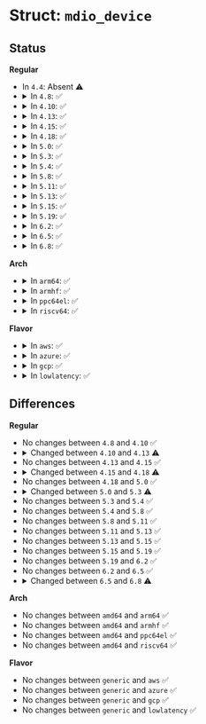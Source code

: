 # Struct: <code>mdio_device</code>

## Status
<b>Regular</b>
<ul>
<li>
In <code>4.4</code>: Absent ⚠️
</li>
<li>
<details>
<summary>In <code>4.8</code>: ✅</summary>

```c
struct mdio_device {
    struct device dev;
    const struct dev_pm_ops *pm_ops;
    struct mii_bus *bus;
    int (*bus_match)(struct device *, struct device_driver *);
    void (*device_free)(struct mdio_device *);
    void (*device_remove)(struct mdio_device *);
    int addr;
    int flags;
};
```
</details>
</li>
<li>
<details>
<summary>In <code>4.10</code>: ✅</summary>

```c
struct mdio_device {
    struct device dev;
    const struct dev_pm_ops *pm_ops;
    struct mii_bus *bus;
    int (*bus_match)(struct device *, struct device_driver *);
    void (*device_free)(struct mdio_device *);
    void (*device_remove)(struct mdio_device *);
    int addr;
    int flags;
};
```
</details>
</li>
<li>
<details>
<summary>In <code>4.13</code>: ✅</summary>

```c
struct mdio_device {
    struct device dev;
    const struct dev_pm_ops *pm_ops;
    struct mii_bus *bus;
    char modalias[32];
    int (*bus_match)(struct device *, struct device_driver *);
    void (*device_free)(struct mdio_device *);
    void (*device_remove)(struct mdio_device *);
    int addr;
    int flags;
};
```
</details>
</li>
<li>
<details>
<summary>In <code>4.15</code>: ✅</summary>

```c
struct mdio_device {
    struct device dev;
    const struct dev_pm_ops *pm_ops;
    struct mii_bus *bus;
    char modalias[32];
    int (*bus_match)(struct device *, struct device_driver *);
    void (*device_free)(struct mdio_device *);
    void (*device_remove)(struct mdio_device *);
    int addr;
    int flags;
};
```
</details>
</li>
<li>
<details>
<summary>In <code>4.18</code>: ✅</summary>

```c
struct mdio_device {
    struct device dev;
    struct mii_bus *bus;
    char modalias[32];
    int (*bus_match)(struct device *, struct device_driver *);
    void (*device_free)(struct mdio_device *);
    void (*device_remove)(struct mdio_device *);
    int addr;
    int flags;
    struct gpio_desc *reset;
    unsigned int reset_assert_delay;
    unsigned int reset_deassert_delay;
};
```
</details>
</li>
<li>
<details>
<summary>In <code>5.0</code>: ✅</summary>

```c
struct mdio_device {
    struct device dev;
    struct mii_bus *bus;
    char modalias[32];
    int (*bus_match)(struct device *, struct device_driver *);
    void (*device_free)(struct mdio_device *);
    void (*device_remove)(struct mdio_device *);
    int addr;
    int flags;
    struct gpio_desc *reset;
    unsigned int reset_assert_delay;
    unsigned int reset_deassert_delay;
};
```
</details>
</li>
<li>
<details>
<summary>In <code>5.3</code>: ✅</summary>

```c
struct mdio_device {
    struct device dev;
    struct mii_bus *bus;
    char modalias[32];
    int (*bus_match)(struct device *, struct device_driver *);
    void (*device_free)(struct mdio_device *);
    void (*device_remove)(struct mdio_device *);
    int addr;
    int flags;
    struct gpio_desc *reset_gpio;
    struct reset_control *reset_ctrl;
    unsigned int reset_assert_delay;
    unsigned int reset_deassert_delay;
};
```
</details>
</li>
<li>
<details>
<summary>In <code>5.4</code>: ✅</summary>

```c
struct mdio_device {
    struct device dev;
    struct mii_bus *bus;
    char modalias[32];
    int (*bus_match)(struct device *, struct device_driver *);
    void (*device_free)(struct mdio_device *);
    void (*device_remove)(struct mdio_device *);
    int addr;
    int flags;
    struct gpio_desc *reset_gpio;
    struct reset_control *reset_ctrl;
    unsigned int reset_assert_delay;
    unsigned int reset_deassert_delay;
};
```
</details>
</li>
<li>
<details>
<summary>In <code>5.8</code>: ✅</summary>

```c
struct mdio_device {
    struct device dev;
    struct mii_bus *bus;
    char modalias[32];
    int (*bus_match)(struct device *, struct device_driver *);
    void (*device_free)(struct mdio_device *);
    void (*device_remove)(struct mdio_device *);
    int addr;
    int flags;
    struct gpio_desc *reset_gpio;
    struct reset_control *reset_ctrl;
    unsigned int reset_assert_delay;
    unsigned int reset_deassert_delay;
};
```
</details>
</li>
<li>
<details>
<summary>In <code>5.11</code>: ✅</summary>

```c
struct mdio_device {
    struct device dev;
    struct mii_bus *bus;
    char modalias[32];
    int (*bus_match)(struct device *, struct device_driver *);
    void (*device_free)(struct mdio_device *);
    void (*device_remove)(struct mdio_device *);
    int addr;
    int flags;
    struct gpio_desc *reset_gpio;
    struct reset_control *reset_ctrl;
    unsigned int reset_assert_delay;
    unsigned int reset_deassert_delay;
};
```
</details>
</li>
<li>
<details>
<summary>In <code>5.13</code>: ✅</summary>

```c
struct mdio_device {
    struct device dev;
    struct mii_bus *bus;
    char modalias[32];
    int (*bus_match)(struct device *, struct device_driver *);
    void (*device_free)(struct mdio_device *);
    void (*device_remove)(struct mdio_device *);
    int addr;
    int flags;
    struct gpio_desc *reset_gpio;
    struct reset_control *reset_ctrl;
    unsigned int reset_assert_delay;
    unsigned int reset_deassert_delay;
};
```
</details>
</li>
<li>
<details>
<summary>In <code>5.15</code>: ✅</summary>

```c
struct mdio_device {
    struct device dev;
    struct mii_bus *bus;
    char modalias[32];
    int (*bus_match)(struct device *, struct device_driver *);
    void (*device_free)(struct mdio_device *);
    void (*device_remove)(struct mdio_device *);
    int addr;
    int flags;
    struct gpio_desc *reset_gpio;
    struct reset_control *reset_ctrl;
    unsigned int reset_assert_delay;
    unsigned int reset_deassert_delay;
};
```
</details>
</li>
<li>
<details>
<summary>In <code>5.19</code>: ✅</summary>

```c
struct mdio_device {
    struct device dev;
    struct mii_bus *bus;
    char modalias[32];
    int (*bus_match)(struct device *, struct device_driver *);
    void (*device_free)(struct mdio_device *);
    void (*device_remove)(struct mdio_device *);
    int addr;
    int flags;
    struct gpio_desc *reset_gpio;
    struct reset_control *reset_ctrl;
    unsigned int reset_assert_delay;
    unsigned int reset_deassert_delay;
};
```
</details>
</li>
<li>
<details>
<summary>In <code>6.2</code>: ✅</summary>

```c
struct mdio_device {
    struct device dev;
    struct mii_bus *bus;
    char modalias[32];
    int (*bus_match)(struct device *, struct device_driver *);
    void (*device_free)(struct mdio_device *);
    void (*device_remove)(struct mdio_device *);
    int addr;
    int flags;
    struct gpio_desc *reset_gpio;
    struct reset_control *reset_ctrl;
    unsigned int reset_assert_delay;
    unsigned int reset_deassert_delay;
};
```
</details>
</li>
<li>
<details>
<summary>In <code>6.5</code>: ✅</summary>

```c
struct mdio_device {
    struct device dev;
    struct mii_bus *bus;
    char modalias[32];
    int (*bus_match)(struct device *, struct device_driver *);
    void (*device_free)(struct mdio_device *);
    void (*device_remove)(struct mdio_device *);
    int addr;
    int flags;
    struct gpio_desc *reset_gpio;
    struct reset_control *reset_ctrl;
    unsigned int reset_assert_delay;
    unsigned int reset_deassert_delay;
};
```
</details>
</li>
<li>
<details>
<summary>In <code>6.8</code>: ✅</summary>

```c
struct mdio_device {
    struct device dev;
    struct mii_bus *bus;
    char modalias[32];
    int (*bus_match)(struct device *, struct device_driver *);
    void (*device_free)(struct mdio_device *);
    void (*device_remove)(struct mdio_device *);
    int addr;
    int flags;
    int reset_state;
    struct gpio_desc *reset_gpio;
    struct reset_control *reset_ctrl;
    unsigned int reset_assert_delay;
    unsigned int reset_deassert_delay;
};
```
</details>
</li>
</ul>
<b>Arch</b>
<ul>
<li>
<details>
<summary>In <code>arm64</code>: ✅</summary>

```c
struct mdio_device {
    struct device dev;
    struct mii_bus *bus;
    char modalias[32];
    int (*bus_match)(struct device *, struct device_driver *);
    void (*device_free)(struct mdio_device *);
    void (*device_remove)(struct mdio_device *);
    int addr;
    int flags;
    struct gpio_desc *reset_gpio;
    struct reset_control *reset_ctrl;
    unsigned int reset_assert_delay;
    unsigned int reset_deassert_delay;
};
```
</details>
</li>
<li>
<details>
<summary>In <code>armhf</code>: ✅</summary>

```c
struct mdio_device {
    struct device dev;
    struct mii_bus *bus;
    char modalias[32];
    int (*bus_match)(struct device *, struct device_driver *);
    void (*device_free)(struct mdio_device *);
    void (*device_remove)(struct mdio_device *);
    int addr;
    int flags;
    struct gpio_desc *reset_gpio;
    struct reset_control *reset_ctrl;
    unsigned int reset_assert_delay;
    unsigned int reset_deassert_delay;
};
```
</details>
</li>
<li>
<details>
<summary>In <code>ppc64el</code>: ✅</summary>

```c
struct mdio_device {
    struct device dev;
    struct mii_bus *bus;
    char modalias[32];
    int (*bus_match)(struct device *, struct device_driver *);
    void (*device_free)(struct mdio_device *);
    void (*device_remove)(struct mdio_device *);
    int addr;
    int flags;
    struct gpio_desc *reset_gpio;
    struct reset_control *reset_ctrl;
    unsigned int reset_assert_delay;
    unsigned int reset_deassert_delay;
};
```
</details>
</li>
<li>
<details>
<summary>In <code>riscv64</code>: ✅</summary>

```c
struct mdio_device {
    struct device dev;
    struct mii_bus *bus;
    char modalias[32];
    int (*bus_match)(struct device *, struct device_driver *);
    void (*device_free)(struct mdio_device *);
    void (*device_remove)(struct mdio_device *);
    int addr;
    int flags;
    struct gpio_desc *reset_gpio;
    struct reset_control *reset_ctrl;
    unsigned int reset_assert_delay;
    unsigned int reset_deassert_delay;
};
```
</details>
</li>
</ul>
<b>Flavor</b>
<ul>
<li>
<details>
<summary>In <code>aws</code>: ✅</summary>

```c
struct mdio_device {
    struct device dev;
    struct mii_bus *bus;
    char modalias[32];
    int (*bus_match)(struct device *, struct device_driver *);
    void (*device_free)(struct mdio_device *);
    void (*device_remove)(struct mdio_device *);
    int addr;
    int flags;
    struct gpio_desc *reset_gpio;
    struct reset_control *reset_ctrl;
    unsigned int reset_assert_delay;
    unsigned int reset_deassert_delay;
};
```
</details>
</li>
<li>
<details>
<summary>In <code>azure</code>: ✅</summary>

```c
struct mdio_device {
    struct device dev;
    struct mii_bus *bus;
    char modalias[32];
    int (*bus_match)(struct device *, struct device_driver *);
    void (*device_free)(struct mdio_device *);
    void (*device_remove)(struct mdio_device *);
    int addr;
    int flags;
    struct gpio_desc *reset_gpio;
    struct reset_control *reset_ctrl;
    unsigned int reset_assert_delay;
    unsigned int reset_deassert_delay;
};
```
</details>
</li>
<li>
<details>
<summary>In <code>gcp</code>: ✅</summary>

```c
struct mdio_device {
    struct device dev;
    struct mii_bus *bus;
    char modalias[32];
    int (*bus_match)(struct device *, struct device_driver *);
    void (*device_free)(struct mdio_device *);
    void (*device_remove)(struct mdio_device *);
    int addr;
    int flags;
    struct gpio_desc *reset_gpio;
    struct reset_control *reset_ctrl;
    unsigned int reset_assert_delay;
    unsigned int reset_deassert_delay;
};
```
</details>
</li>
<li>
<details>
<summary>In <code>lowlatency</code>: ✅</summary>

```c
struct mdio_device {
    struct device dev;
    struct mii_bus *bus;
    char modalias[32];
    int (*bus_match)(struct device *, struct device_driver *);
    void (*device_free)(struct mdio_device *);
    void (*device_remove)(struct mdio_device *);
    int addr;
    int flags;
    struct gpio_desc *reset_gpio;
    struct reset_control *reset_ctrl;
    unsigned int reset_assert_delay;
    unsigned int reset_deassert_delay;
};
```
</details>
</li>
</ul>

## Differences
<b>Regular</b>
<ul>
<li>
No changes between <code>4.8</code> and <code>4.10</code> ✅
</li>
<li>
<details>
<summary>Changed between <code>4.10</code> and <code>4.13</code> ⚠️</summary>
<ul>
<li>
<b>Field added. </b>
<code>char modalias[32]</code>
</li>
</ul>
</details>
</li>
<li>
No changes between <code>4.13</code> and <code>4.15</code> ✅
</li>
<li>
<details>
<summary>Changed between <code>4.15</code> and <code>4.18</code> ⚠️</summary>
<ul>
<li>
<b>Field added. </b>
<code>struct gpio_desc *reset</code>
</li>
<li>
<b>Field added. </b>
<code>unsigned int reset_assert_delay</code>
</li>
<li>
<b>Field added. </b>
<code>unsigned int reset_deassert_delay</code>
</li>
<li>
<b>Field removed. </b>
<code>const struct dev_pm_ops *pm_ops</code>
</li>
</ul>
</details>
</li>
<li>
No changes between <code>4.18</code> and <code>5.0</code> ✅
</li>
<li>
<details>
<summary>Changed between <code>5.0</code> and <code>5.3</code> ⚠️</summary>
<ul>
<li>
<b>Field added. </b>
<code>struct gpio_desc *reset_gpio</code>
</li>
<li>
<b>Field added. </b>
<code>struct reset_control *reset_ctrl</code>
</li>
<li>
<b>Field removed. </b>
<code>struct gpio_desc *reset</code>
</li>
</ul>
</details>
</li>
<li>
No changes between <code>5.3</code> and <code>5.4</code> ✅
</li>
<li>
No changes between <code>5.4</code> and <code>5.8</code> ✅
</li>
<li>
No changes between <code>5.8</code> and <code>5.11</code> ✅
</li>
<li>
No changes between <code>5.11</code> and <code>5.13</code> ✅
</li>
<li>
No changes between <code>5.13</code> and <code>5.15</code> ✅
</li>
<li>
No changes between <code>5.15</code> and <code>5.19</code> ✅
</li>
<li>
No changes between <code>5.19</code> and <code>6.2</code> ✅
</li>
<li>
No changes between <code>6.2</code> and <code>6.5</code> ✅
</li>
<li>
<details>
<summary>Changed between <code>6.5</code> and <code>6.8</code> ⚠️</summary>
<ul>
<li>
<b>Field added. </b>
<code>int reset_state</code>
</li>
</ul>
</details>
</li>
</ul>
<b>Arch</b>
<ul>
<li>
No changes between <code>amd64</code> and <code>arm64</code> ✅
</li>
<li>
No changes between <code>amd64</code> and <code>armhf</code> ✅
</li>
<li>
No changes between <code>amd64</code> and <code>ppc64el</code> ✅
</li>
<li>
No changes between <code>amd64</code> and <code>riscv64</code> ✅
</li>
</ul>
<b>Flavor</b>
<ul>
<li>
No changes between <code>generic</code> and <code>aws</code> ✅
</li>
<li>
No changes between <code>generic</code> and <code>azure</code> ✅
</li>
<li>
No changes between <code>generic</code> and <code>gcp</code> ✅
</li>
<li>
No changes between <code>generic</code> and <code>lowlatency</code> ✅
</li>
</ul>
